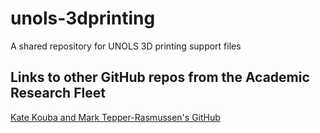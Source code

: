 # unols-3dprinting
A shared repository for UNOLS 3D printing support files


## Links to other GitHub repos from the Academic Research Fleet

[Kate Kouba and Mark Tepper-Rasmussen's GitHub](https://github.com/Research-Vessel-Technician/waterwall-mounts)
